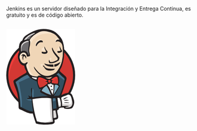 <h1 class="title" style="display:none">Desarrollo</h1>

Jenkins es un servidor diseñado para la Integración y Entrega Continua, es gratuito y es de código abierto.

<img src="media\images\Jenkins.png" alt="Docker" style="margin: 15px 0px;
                                                                            background: none;
                                                                            border: 0;
                                                                            box-shadow: none;">
